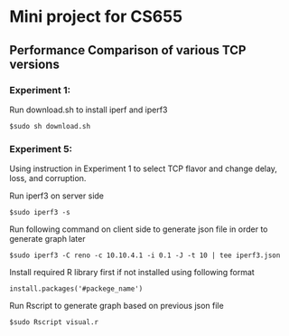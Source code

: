 # Mini project for CS655
## Performance Comparison of various TCP versions
### Experiment 1: 
Run download.sh to install iperf and iperf3
```console 
$sudo sh download.sh
```
### Experiment 5: 
Using instruction in Experiment 1 to select TCP flavor and change delay, loss, and corruption. 

Run iperf3 on server side
```console 
$sudo iperf3 -s
```
Run following command on client side to generate json file in order to generate graph later
```console 
$sudo iperf3 -C reno -c 10.10.4.1 -i 0.1 -J -t 10 | tee iperf3.json
```
Install required R library first if not installed using following format
```console
install.packages('#packege_name')
```
Run Rscript to generate graph based on previous json file
```console 
$sudo Rscript visual.r
```
